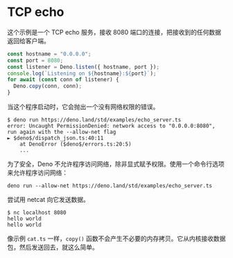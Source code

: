# TCP echo

这个示例是一个 TCP echo 服务，接收 8080 端口的连接，把接收到的任何数据返回给客户端。

```ts
const hostname = "0.0.0.0";
const port = 8080;
const listener = Deno.listen({ hostname, port });
console.log(`Listening on ${hostname}:${port}`);
for await (const conn of listener) {
  Deno.copy(conn, conn);
}
```

当这个程序启动时，它会抛出一个没有网络权限的错误。

```shell
$ deno run https://deno.land/std/examples/echo_server.ts
error: Uncaught PermissionDenied: network access to "0.0.0.0:8080", run again with the --allow-net flag
► $deno$/dispatch_json.ts:40:11
    at DenoError ($deno$/errors.ts:20:5)
    ...
```

为了安全，Deno 不允许程序访问网络，除非显式赋予权限。使用一个命令行选项来允许程序访问网络：

```shell
deno run --allow-net https://deno.land/std/examples/echo_server.ts
```

尝试用 netcat 向它发送数据。

```shell
$ nc localhost 8080
hello world
hello world
```

像示例 `cat.ts` 一样，`copy()` 函数不会产生不必要的内存拷贝。它从内核接收数据包，然后发送回去，就这么简单。
